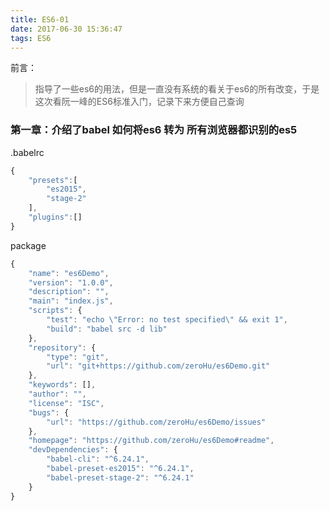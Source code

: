 ```yaml
---
title: ES6-01
date: 2017-06-30 15:36:47
tags: ES6
---
```

前言：
> 指导了一些es6的用法，但是一直没有系统的看关于es6的所有改变，于是这次看阮一峰的ES6标准入门，记录下来方便自己查询

### 第一章：介绍了babel 如何将es6 转为 所有浏览器都识别的es5
.babelrc
```javascript
{
	"presets":[
		"es2015",
		"stage-2"
	],
	"plugins":[]
}
```
package
```javascript
{
    "name": "es6Demo",
    "version": "1.0.0",
    "description": "",
    "main": "index.js",
    "scripts": {
        "test": "echo \"Error: no test specified\" && exit 1",
        "build": "babel src -d lib"
    },
    "repository": {
        "type": "git",
        "url": "git+https://github.com/zeroHu/es6Demo.git"
    },
    "keywords": [],
    "author": "",
    "license": "ISC",
    "bugs": {
        "url": "https://github.com/zeroHu/es6Demo/issues"
    },
    "homepage": "https://github.com/zeroHu/es6Demo#readme",
    "devDependencies": {
        "babel-cli": "^6.24.1",
        "babel-preset-es2015": "^6.24.1",
        "babel-preset-stage-2": "^6.24.1"
    }
}
```